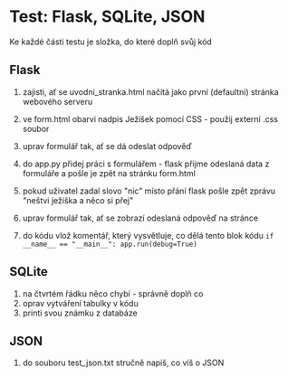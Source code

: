 # Test: Flask, SQLite, JSON

Ke každé části testu je složka, do které doplň svůj kód

## Flask

1.  zajisti, ať se uvodni_stranka.html načítá jako první (defaultní) stránka webového serveru

2.  ve form.html obarvi nadpis Ježíšek pomocí CSS - použij externí .css soubor

3.  uprav formulář tak, ať se dá odeslat odpověď
4.  do app.py přidej práci s formulářem - flask přijme odeslaná data z formuláře a pošle je zpět na stránku form.html
5.  pokud uživatel zadal slovo "nic" místo přání flask pošle zpět zprávu "neštvi ježíška a něco si přej"
6.  uprav formulář tak, ať se zobrazí odeslaná odpověď na stránce
7.  do kódu vlož komentář, který vysvětluje, co dělá tento blok kódu `if __name__ == "__main__": app.run(debug=True)`

## SQLite

1.  na čtvrtém řádku něco chybí - správně doplň co
2.  oprav vytváření tabulky v kódu
3.  printi svou známku z databáze

## JSON

1.  do souboru test_json.txt stručně napiš, co víš o JSON
